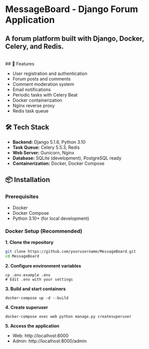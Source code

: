 # MessageBoard - Django Forum Application
## A forum platform built with Django, Docker, Celery, and Redis.
<br>
## 🚀 Features

- User registration and authentication
- Forum posts and comments
- Comment moderation system
- Email notifications
- Periodic tasks with Celery Beat
- Docker containerization
- Nginx reverse proxy
- Redis task queue

## 🛠️ Tech Stack

- **Backend:** Django 5.1.6, Python 3.10
- **Task Queue:** Celery 5.5.3, Redis
- **Web Server:** Gunicorn, Nginx
- **Database:** SQLite (development), PostgreSQL ready
- **Containerization:** Docker, Docker Compose

## 📦 Installation

### Prerequisites
- Docker
- Docker Compose
- Python 3.10+ (for local development)

### Docker Setup (Recommended)

**1. Clone the repository**
   
   ```bash
   git clone https://github.com/yourusername/MessageBoard.git
   cd MessageBoard
   ```

**2. Configure environment variables**

   ```
   cp .env.example .env
   # Edit .env with your settings
   ```

**3. Build and start containers**

   ```
   docker-compose up -d --build   
   ```

**4. Create superuser**

   ```
   docker-compose exec web python manage.py createsuperuser
   ```
 
**5. Access the application**

   - Web: http://localhost:8000
   - Admin: http://localhost:8000/admin
 
